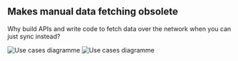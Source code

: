 ## Makes manual <span class="no-wrap">data fetching obsolete</span>

Why build APIs and write code to fetch data over the network
<span class="no-wrap-sm">when you can just sync&nbsp;instead?</span>

<p class="home-use-cases-diagramme">
  <img class="hidden-md" src="/img/about/use-cases.png"
      alt="Use cases diagramme" />
  <img class="block-md sm-diagramme" src="/img/about/use-cases.sm.png"
      alt="Use cases diagramme" />
</p>
